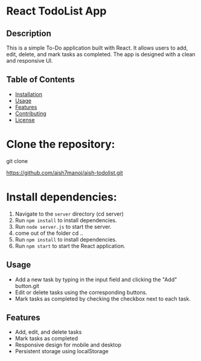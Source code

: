 # React TodoList App
## Description
This is a simple To-Do application built with React. It allows users to add, edit, delete, and mark tasks as completed. The app is designed with a clean and responsive UI.

## Table of Contents
- [Installation](#installation)
- [Usage](#usage)
- [Features](#features)
- [Contributing](#contributing)
- [License](#license)


# Clone the repository:
   
   git clone
   
   https://github.com/aish7manoj/aish-todolist.git



# Install dependencies:

1. Navigate to the `server` directory (cd server)
2. Run `npm install` to install dependencies.
3. Run `node server.js` to start the server.
4. come out of the folder cd ..
5. Run `npm install` to install dependencies.
6. Run `npm start` to start the React application.


## Usage

- Add a new task by typing in the input field and clicking the "Add" button.git
- Edit or delete tasks using the corresponding buttons.
- Mark tasks as completed by checking the checkbox next to each task.

## Features
- Add, edit, and delete tasks
- Mark tasks as completed
- Responsive design for mobile and desktop
- Persistent storage using localStorage







